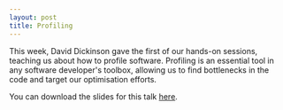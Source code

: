 ```yaml
---
layout: post
title: Profiling
---
```


This week, David Dickinson gave the first of our hands-on sessions,
teaching us about how to profile software. Profiling is an essential
tool in any software developer's toolbox, allowing us to find
bottlenecks in the code and target our optimisation efforts.

You can download the slides for this talk [here][slides].

[slides]: /slides/2017-06-09-profiling.pdf
